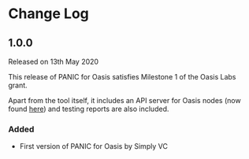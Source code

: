 # Change Log

## 1.0.0

Released on 13th May 2020

This release of PANIC for Oasis satisfies Milestone 1 of the Oasis Labs grant.

Apart from the tool itself, it includes an API server for Oasis nodes (now found [here](https://github.com/simplyvc/oasis_api_server)) and testing reports are also included.

### Added

* First version of PANIC for Oasis by Simply VC
